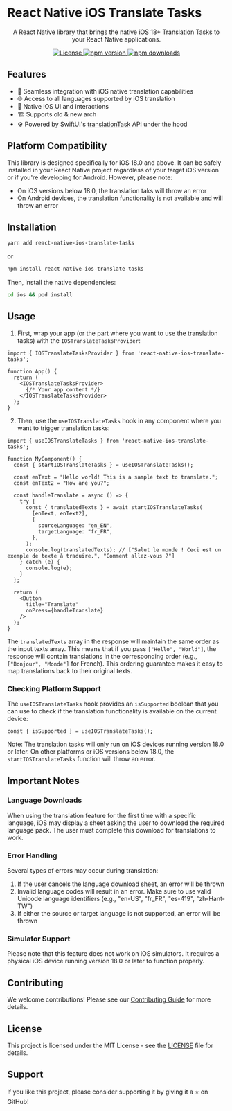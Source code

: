 # React Native iOS Translate Tasks

<p align="center">
  A React Native library that brings the native iOS 18+ Translation Tasks to your React Native applications.
</p>

<p align="center">
  <a href="https://github.com/huextrat/react-native-ios-translate-tasks/blob/main/LICENSE">
    <img alt="License" src="https://img.shields.io/badge/license-MIT-blue.svg?style=for-the-badge" />
  </a>
  <a href="https://www.npmjs.com/package/react-native-ios-translate-tasks">
    <img alt="npm version" src="https://img.shields.io/npm/v/react-native-ios-translate-tasks.svg?style=for-the-badge" />
  </a>
  <a href="https://www.npmjs.com/package/react-native-ios-translate-tasks">
    <img alt="npm downloads" src="https://img.shields.io/npm/dm/react-native-ios-translate-tasks.svg?style=for-the-badge" />
  </a>
</p>

## Features

- 🔄 Seamless integration with iOS native translation capabilities
- 🌐 Access to all languages supported by iOS translation
- 📱 Native iOS UI and interactions
- 🏗️ Supports old & new arch
- ⚙️ Powered by SwiftUI's [translationTask](https://developer.apple.com/documentation/swiftui/view/translationtask(source:target:action:)) API under the hood

## Platform Compatibility

This library is designed specifically for iOS 18.0 and above. It can be safely installed in your React Native project regardless of your target iOS version or if you're developing for Android. However, please note:

- On iOS versions below 18.0, the translation taks will throw an error
- On Android devices, the translation functionality is not available and will throw an error

## Installation

```sh
yarn add react-native-ios-translate-tasks
```
or
```sh
npm install react-native-ios-translate-tasks
```

Then, install the native dependencies:

```sh
cd ios && pod install
```

## Usage

1. First, wrap your app (or the part where you want to use the translation tasks) with the `IOSTranslateTasksProvider`:

```tsx
import { IOSTranslateTasksProvider } from 'react-native-ios-translate-tasks';

function App() {
  return (
    <IOSTranslateTasksProvider>
      {/* Your app content */}
    </IOSTranslateTasksProvider>
  );
}
```

2. Then, use the `useIOSTranslateTasks` hook in any component where you want to trigger translation tasks:

```tsx
import { useIOSTranslateTasks } from 'react-native-ios-translate-tasks';

function MyComponent() {
  const { startIOSTranslateTasks } = useIOSTranslateTasks();

  const enText = "Hello world! This is a sample text to translate.";
  const enText2 = "How are you?";

  const handleTranslate = async () => {
    try {
      const { translatedTexts } = await startIOSTranslateTasks(
        [enText, enText2],
        {
          sourceLanguage: "en_EN",
          targetLanguage: "fr_FR",
        },
      );
      console.log(translatedTexts); // ["Salut le monde ! Ceci est un exemple de texte à traduire.", "Comment allez-vous ?"]
    } catch (e) {
      console.log(e);
    }
  };

  return (
    <Button 
      title="Translate" 
      onPress={handleTranslate} 
    />
  );
}
```

The `translatedTexts` array in the response will maintain the same order as the input texts array. This means that if you pass `["Hello", "World"]`, the response will contain translations in the corresponding order (e.g., `["Bonjour", "Monde"]` for French). This ordering guarantee makes it easy to map translations back to their original texts.

### Checking Platform Support

The `useIOSTranslateTasks` hook provides an `isSupported` boolean that you can use to check if the translation functionality is available on the current device:

```tsx
const { isSupported } = useIOSTranslateTasks();
```

Note: The translation tasks will only run on iOS devices running version 18.0 or later. On other platforms or iOS versions below 18.0, the `startIOSTranslateTasks` function will throw an error.

## Important Notes

### Language Downloads
When using the translation feature for the first time with a specific language, iOS may display a sheet asking the user to download the required language pack. The user must complete this download for translations to work.

### Error Handling
Several types of errors may occur during translation:

1. If the user cancels the language download sheet, an error will be thrown
2. Invalid language codes will result in an error. Make sure to use valid Unicode language identifiers (e.g., "en-US", "fr_FR", "es-419", "zh-Hant-TW")
3. If either the source or target language is not supported, an error will be thrown

### Simulator Support
Please note that this feature does not work on iOS simulators. It requires a physical iOS device running version 18.0 or later to function properly.

## Contributing

We welcome contributions! Please see our [Contributing Guide](CONTRIBUTING.md) for more details.

## License

This project is licensed under the MIT License - see the [LICENSE](LICENSE) file for details.

## Support

If you like this project, please consider supporting it by giving it a ⭐️ on GitHub!
